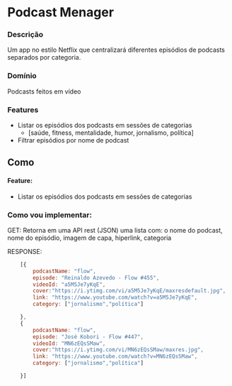 # Podcast Menager

### Descrição
Um app no estilo Netflix que centralizará diferentes episódios de podcasts separados por categoria.

### Domínio
Podcasts feitos em vídeo

### Features
- Listar os episódios dos podcasts em sessões de categorias
    - [saúde, fitness, mentalidade, humor, jornalismo, política]
- Filtrar episódios por nome de podcast

## Como

#### Feature:
- Listar os episódios dos podcasts em sessões de categorias

### Como vou implementar:
GET: Retorna em uma API rest (JSON) uma lista com: o nome do podcast, nome do episódio, imagem de capa, hiperlink, categoria

RESPONSE:
```js
    [{   
        podcastName: "flow",
        episode: "Reinaldo Azevedo - Flow #455",
        videoId: "a5M5Je7yKqE",
        cover:"https://i.ytimg.com/vi/a5M5Je7yKqE/maxresdefault.jpg",
        link: "https://www.youtube.com/watch?v=a5M5Je7yKqE",
        category: ["jornalismo","política"]

    },
    {   
        podcastName: "flow",
        episode: "José Kobori - Flow #447",
        videoId: "MN6zEQsSMaw",
        cover:"https://i.ytimg.com/vi/MN6zEQsSMaw/maxres.jpg",
        link: "https://www.youtube.com/watch?v=MN6zEQsSMaw",
        category: ["jornalismo","política"]

    }]
```

